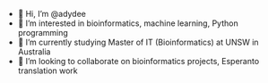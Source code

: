 - 👋 Hi, I’m @adydee
- 👀 I’m interested in bioinformatics, machine learning, Python programming
- 🌱 I’m currently studying Master of IT (Bioinformatics) at UNSW in Australia
- 💞️ I’m looking to collaborate on bioinformatics projects, Esperanto translation work

<!---
adydee/adydee is a ✨ special ✨ repository because its `README.md` (this file) appears on your GitHub profile.
You can click the Preview link to take a look at your changes.
--->
